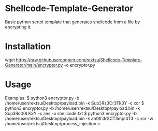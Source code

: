 # Shellcode-Template-Generator
Basic python script template that generates shellcode from a file by encrypting it.

# Installation
wget https://raw.githubusercontent.com/rektsu/Shellcode-Template-Generator/main/encryptor.py -o encryptor.py

# Usage
Examples:
$ python3 encryptor.py -b /home/user/rektsu/Desktop/payload.bin -k Sup3Rs3Cr3Tk3Y -c xor
$ python3 encryptor.py -b /home/user/rektsu/Desktop/payload.bin -k Sup3Rc00LK3Y -c aes -o shellcode.txt
$ python3 encryptor.py -b /home/user/rektsu/Desktop/payload.bin -k an0th3rSCT3mpl4T3 -c xor -w /home/user/rektsu/Desktop/process_injection.c
